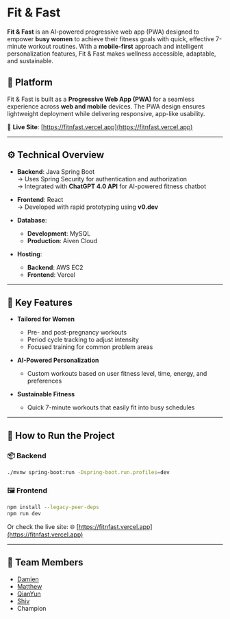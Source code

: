 # Fit & Fast

**Fit & Fast** is an AI-powered progressive web app (PWA) designed to empower **busy women** to achieve their fitness goals with quick, effective 7-minute workout routines. With a **mobile-first** approach and intelligent personalization features, Fit & Fast makes wellness accessible, adaptable, and sustainable.

## 🚀 Platform

Fit & Fast is built as a **Progressive Web App (PWA)** for a seamless experience across **web and mobile** devices. The PWA design ensures lightweight deployment while delivering responsive, app-like usability.

🔗 **Live Site**: [https://fitnfast.vercel.app](https://fitnfast.vercel.app)

---

## ⚙️ Technical Overview

- **Backend**: Java Spring Boot  
  → Uses Spring Security for authentication and authorization  
  → Integrated with **ChatGPT 4.0 API** for AI-powered fitness chatbot

- **Frontend**: React  
  → Developed with rapid prototyping using **v0.dev**

- **Database**:  
  - **Development**: MySQL  
  - **Production**: Aiven Cloud

- **Hosting**:  
  - **Backend**: AWS EC2  
  - **Frontend**: Vercel

---

## 💪 Key Features

- **Tailored for Women**  
  - Pre- and post-pregnancy workouts  
  - Period cycle tracking to adjust intensity  
  - Focused training for common problem areas

- **AI-Powered Personalization**  
  - Custom workouts based on user fitness level, time, energy, and preferences

- **Sustainable Fitness**  
  - Quick 7-minute workouts that easily fit into busy schedules

---

## 🧩 How to Run the Project

### 📦 Backend

```bash
./mvnw spring-boot:run -Dspring-boot.run.profiles=dev
```

### 🖼 Frontend

```bash
npm install --legacy-peer-deps
npm run dev
```

Or check the live site: 🌐 [https://fitnfast.vercel.app](https://fitnfast.vercel.app)

---

## 👥 Team Members

- [Damien](https://github.com/ChewWaiMunDamien)  
- [Matthew](https://github.com/matthew-ngzc)  
- [QianYun](https://github.com/q1anyun)
- [Shiv](https://github.com/shiv-iyer)
- Champion